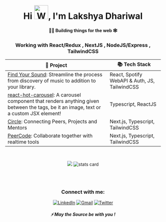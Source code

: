 
<h1 align="center">Hi <img src="wave.gif" 
         alt="Waving hand animated gif"
         height="45"
         width="45" />, I'm Lakshya Dhariwal</h1>
<h4 align="center">
👷‍♂️ Building things for the web 🕸
</h4>
<h3 align="center">
    Working with React/Redux , NextJS , NodeJS/Express , TailwindCSS 
</h3>
<div align="center">
         
|🚀  Project                                                                                             | 📚 Tech Stack                           |
|-------------------------------------------------------------------------------------------------------|--------------------------------------|
| [Find Your Sound](https://github.com/lakshya-dhariwal/find-your-sound): Streamline the process from discovery of music to addition to your library.                              | React, Spotify WebAPI & Auth, JS, TailwindCSS |
| [react-hot-carousel](https://github.com/lakshya-dhariwal/react-hot-carousel): A carousel component that renders anything given between the tags, be it an image, text or a custom JSX element!| Typescript, ReactJS   |
| [Circle](https://your-circle.co): Connecting Peers, Projects and Mentors | Next.js, Typescript, TailwindCSS     |
| [PeerCode](https://peer-code.vercel.app): Collaborate together with realtime tools | Next.js, Typescript, TailwindCSS     |
         
</div>
<br/>
<p align="center">
         <img src="https://github-profile-summary-cards.vercel.app/api/cards/most-commit-language?username=lakshya-dhariwal&theme=dracula" />
        <img alt= "stats card" src="https://github-profile-summary-cards.vercel.app/api/cards/stats?username=lakshya-dhariwal&theme=dracula">

<p>
<br/><br/>
<h3 align="center">Connect with me:</h3>
<p align="center">
<a href="https://www.linkedin.com/in/lakshya-dhariwal/" target="_blank" rel="noopener"><img alt="LinkedIn"
                src="https://img.shields.io/badge/linkedin-%230077B5.svg?&style=for-the-badge&logo=linkedin&logoColor=white" /></a>
        <a href="mailto:lakshyadhariwal9@gmail.com"target="_blank" rel="noopener"><img alt="Gmail"
                src="https://img.shields.io/badge/-Gmail-D14836?style=for-the-badge&logo=Gmail&logoColor=white" /></a>
        <a href="https://twitter.com/Lakshya_OnALoop" target="_blank" rel="noopener"><img alt="Twitter"
                src="https://img.shields.io/badge/Twitter-1DA1F2?style=for-the-badge&logo=twitter&logoColor=white"></a>
         
</p>

<h5 align="center">⚡ May the Source be with you !</h5>

 




 









